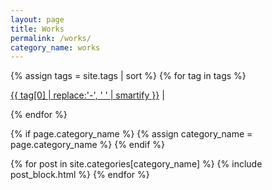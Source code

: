 ```yaml
---
layout: page
title: Works
permalink: /works/
category_name: works
---
```


{% assign tags = site.tags | sort %}
{% for tag in tags %}

<div style="display: inline-block;">
    <span><a href="/work/{{ tag | first | slugify }}/">{{ tag[0] | replace:'-', ' ' | smartify }}</a> | </span>
</div>

{% endfor %}

{% if page.category_name %}
  {% assign category_name = page.category_name %}
{% endif %}

<div class="container mx-auto">
  {% for post in site.categories[category_name] %}
    {% include post_block.html %}
  {% endfor %}
</div>
